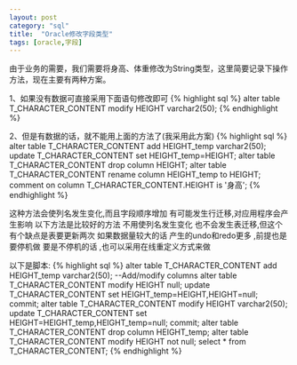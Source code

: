 ```yaml
---
layout: post
category: "sql"
title:  "Oracle修改字段类型"
tags: [oracle,字段]
---
```


由于业务的需要，我们需要将身高、体重修改为String类型，这里简要记录下操作方法，现在主要有两种方案。

1、如果没有数据可直接采用下面语句修改即可
{% highlight sql %}
alter table T_CHARACTER_CONTENT modify HEIGHT varchar2(50);
{% endhighlight %}

2、但是有数据的话，就不能用上面的方法了(我采用此方案)
{% highlight sql %}
alter table T_CHARACTER_CONTENT add HEIGHT_temp varchar2(50);
update T_CHARACTER_CONTENT set HEIGHT_temp=HEIGHT;
alter table T_CHARACTER_CONTENT drop column HEIGHT;
alter table T_CHARACTER_CONTENT rename column HEIGHT_temp to HEIGHT;
comment on column T_CHARACTER_CONTENT.HEIGHT is '身高';
{% endhighlight %}

这种方法会使列名发生变化,而且字段顺序增加 有可能发生行迁移,对应用程序会产生影响
以下方法是比较好的方法
不用使列名发生变化 也不会发生表迁移,但这个有个缺点是表要更新两次
如果数据量较大的话 产生的undo和redo更多 ,前提也是要停机做
要是不停机的话 ,也可以采用在线重定义方式来做

以下是脚本:
{% highlight sql %}
alter table T_CHARACTER_CONTENT add HEIGHT_temp varchar2(50);
--Add/modify columns
alter table T_CHARACTER_CONTENT modify HEIGHT null;
update T_CHARACTER_CONTENT set HEIGHT_temp=HEIGHT,HEIGHT=null;
commit;
alter table T_CHARACTER_CONTENT modify HEIGHT varchar2(50);
update T_CHARACTER_CONTENT set HEIGHT=HEIGHT_temp,HEIGHT_temp=null;
commit;
alter table T_CHARACTER_CONTENT drop column HEIGHT_temp;
alter table T_CHARACTER_CONTENT modify HEIGHT not null;
select * from T_CHARACTER_CONTENT;
{% endhighlight %}
